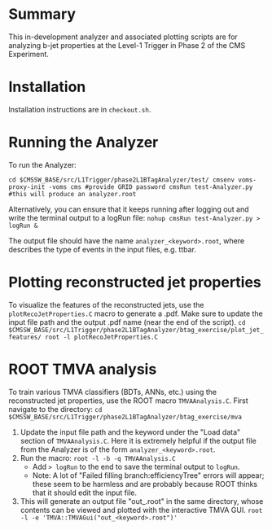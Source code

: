 # Summary
This in-development analyzer and associated plotting scripts are for analyzing b-jet properties at the Level-1 Trigger in Phase 2 of the CMS Experiment.

# Installation
Installation instructions are in `checkout.sh`.

# Running the Analyzer
To run the Analyzer:

`cd $CMSSW_BASE/src/L1Trigger/phase2L1BTagAnalyzer/test/
cmsenv
voms-proxy-init -voms cms #provide GRID password
cmsRun test-Analyzer.py #this will produce an analyzer.root`

Alternatively, you can ensure that it keeps running after logging out and write the terminal output to a logRun file:
`
nohup cmsRun test-Analyzer.py > logRun &
`

The output file should have the name `analyzer_<keyword>.root`, where <keyword> describes the type of events in the input files, e.g. ttbar.

# Plotting reconstructed jet properties
To visualize the features of the reconstructed jets, use the `plotRecoJetProperties.C` macro to generate a .pdf. Make sure to update the input file path and the output .pdf name (near the end of the script).
`
cd $CMSSW_BASE/src/L1Trigger/phase2L1BTagAnalyzer/btag_exercise/plot_jet_features/
root -l plotRecoJetProperties.C
`

# ROOT TMVA analysis
To train various TMVA classifiers (BDTs, ANNs, etc.) using the reconstructed jet properties, use the ROOT macro `TMVAAnalysis.C`. First navigate to the directory:
`
cd $CMSSW_BASE/src/L1Trigger/phase2L1BTagAnalyzer/btag_exercise/mva
`
1. Update the input file path and the keyword under the "Load data" section of `TMVAAnalysis.C`. Here it is extremely helpful if the output file from the Analyzer is of the form `analyzer_<keyword>.root`.
2. Run the macro:
`
root -l -b -q TMVAAnalysis.C
`
   - Add `> logRun` to the end to save the terminal output to `logRun`.
   - Note: A lot of "Failed filling branch:efficiencyTree" errors will appear; these seem to be harmless and are probably because ROOT thinks that it should edit the input file.
3. This will generate an output file "out_<keyword>.root" in the same directory, whose contents can be viewed and plotted with the interactive TMVA GUI. 
`
root -l -e 'TMVA::TMVAGui("out_<keyword>.root")'
`

